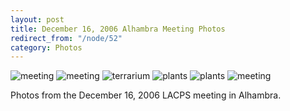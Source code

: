 ```yaml
---
layout: post
title: December 16, 2006 Alhambra Meeting Photos
redirect_from: "/node/52"
category: Photos
---
```


<img src="https://lacps.net/sites/default/files/styles/large/public/meeting_photos/_MG_9266.jpg"  alt="meeting" />

<img src="https://lacps.net/sites/default/files/styles/large/public/meeting_photos/_MG_9264.jpg"  alt="meeting" />

<img src="https://lacps.net/sites/default/files/styles/large/public/meeting_photos/_MG_9267.jpg"  alt="terrarium" />

<img src="https://lacps.net/sites/default/files/styles/large/public/meeting_photos/_MG_9268.jpg"  alt="plants" />

<img src="https://lacps.net/sites/default/files/styles/large/public/meeting_photos/_MG_9270.jpg"  alt="plants" />

<img src="https://lacps.net/sites/default/files/styles/large/public/meeting_photos/_MG_9275.jpg"  alt="meeting" />

Photos from the December 16, 2006 LACPS meeting in Alhambra.
